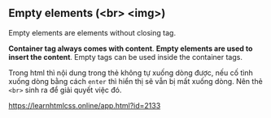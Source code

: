 ## Empty elements (\<br> \<img>)

Empty elements are elements without closing tag.

**Container tag always comes with content**. **Empty elements are used to insert the content**. Empty tags can be used inside the container tags.

Trong html thì nội dung trong thẻ không tự xuống dòng được, nếu cố tình xuống dòng bằng cách `enter` thì hiển thị sẽ vẫn bị mất xuống dòng. Nên thẻ `<br>` sinh ra để giải quyết việc đó.

https://learnhtmlcss.online/app.html?id=2133